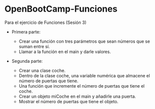 # OpenBootCamp-Funciones
Para el ejercicio de Funciones (Sesión 3)

  - Primera parte:
    - Crear una función con tres parámetros que sean números que se suman entre sí.
    - Llamar a la función en el main y darle valores.

  - Segunda parte:
    - Crear una clase coche.
    - Dentro de la clase coche, una variable numérica que almacene el número de puertas que tiene.
    - Una función que incremente el número de puertas que tiene el coche.
    - Crear un objeto miCoche en el main y añadirle una puerta.
    - Mostrar el número de puertas que tiene el objeto.
